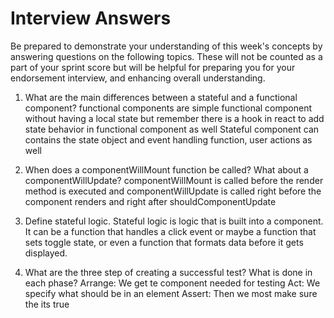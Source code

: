 # Interview Answers

Be prepared to demonstrate your understanding of this week's concepts by answering questions on the following topics. These will not be counted as a part of your sprint score but will be helpful for preparing you for your endorsement interview, and enhancing overall understanding.

1. What are the main differences between a stateful and a functional component?
   functional components are simple functional component without having a local state but remember there is a hook in react to add state behavior in functional component as well
   Stateful component can contains the state object and event handling function, user actions as well

2. When does a componentWillMount function be called? What about a componentWillUpdate?
   componentWillMount is called before the render method is executed and componentWillUpdate is called right before the component renders and right after shouldComponentUpdate

3. Define stateful logic.
   Stateful logic is logic that is built into a component. It can be a function that handles a click event or maybe a function that sets toggle state, or even a function that formats data before it gets displayed.

4. What are the three step of creating a successful test? What is done in each phase?
   Arrange: We get te component needed for testing
   Act: We specify what should be in an element
   Assert: Then we most make sure the its true
